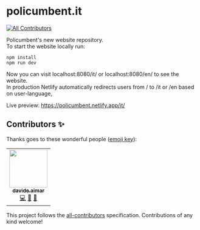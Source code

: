 # policumbent.it
<!-- ALL-CONTRIBUTORS-BADGE:START - Do not remove or modify this section -->
[![All Contributors](https://img.shields.io/badge/all_contributors-1-orange.svg?style=flat-square)](#contributors-)
<!-- ALL-CONTRIBUTORS-BADGE:END -->
Policumbent's new website repository.\
To start the website locally run:
```
npm install
npm run dev
```
Now you can visit localhost:8080/it/ or localhost:8080/en/ to see the website.\
In production Netlify automatically redirects users from / to /it or /en based on user-language,

Live preview: https://policumbent.netlify.app/it/

## Contributors ✨

Thanks goes to these wonderful people ([emoji key](https://allcontributors.org/docs/en/emoji-key)):

<!-- ALL-CONTRIBUTORS-LIST:START - Do not remove or modify this section -->
<!-- prettier-ignore-start -->
<!-- markdownlint-disable -->
<table>
  <tr>
    <td align="center"><a href="https://github.com/davideaimar"><img src="https://avatars.githubusercontent.com/u/17318562?v=4?s=100" width="100px;" alt=""/><br /><sub><b>davide.aimar</b></sub></a><br /><a href="https://github.com/policumbent/policumbent-website/commits?author=davideaimar" title="Code">💻</a> <a href="#design-davideaimar" title="Design">🎨</a> <a href="#ideas-davideaimar" title="Ideas, Planning, & Feedback">🤔</a></td>
  </tr>
</table>

<!-- markdownlint-restore -->
<!-- prettier-ignore-end -->

<!-- ALL-CONTRIBUTORS-LIST:END -->

This project follows the [all-contributors](https://github.com/all-contributors/all-contributors) specification. Contributions of any kind welcome!